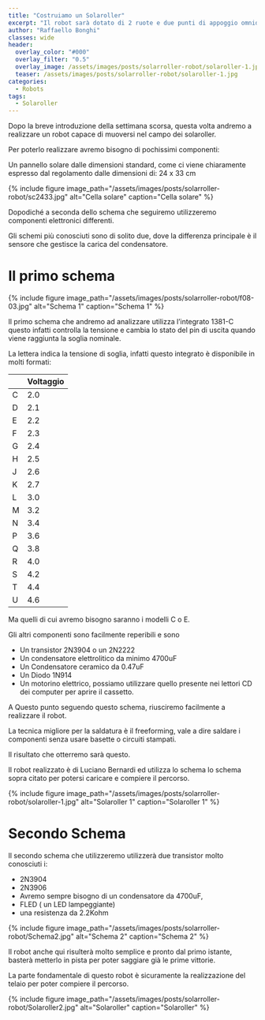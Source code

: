```yaml
---
title: "Costruiamo un Solaroller"
excerpt: "Il robot sarà dotato di 2 ruote e due punti di appoggio omnidirezionali, di un microprocessore PIC 16F876"
author: "Raffaello Bonghi"
classes: wide
header:
  overlay_color: "#000"
  overlay_filter: "0.5"
  overlay_image: /assets/images/posts/solarroller-robot/solaroller-1.jpg
  teaser: /assets/images/posts/solarroller-robot/solaroller-1.jpg
categories:
  - Robots
tags:
  - Solaroller
---
```


Dopo la breve introduzione della settimana scorsa, questa volta andremo a realizzare un robot capace di muoversi nel campo dei solaroller.

Per poterlo realizzare avremo bisogno di pochissimi componenti:

Un pannello solare dalle dimensioni standard, come ci viene chiaramente espresso dal regolamento dalle dimensioni di: 24 x 33 cm

{% include figure image_path="/assets/images/posts/solarroller-robot/sc2433.jpg" alt="Cella solare" caption="Cella solare" %}

Dopodiché a seconda dello schema che seguiremo utilizzeremo componenti elettronici differenti.

Gli schemi più conosciuti sono di solito due, dove la differenza principale è il sensore che gestisce la carica del condensatore.

# Il primo schema

{% include figure image_path="/assets/images/posts/solarroller-robot/f08-03.jpg" alt="Schema 1" caption="Schema 1" %}

Il primo schema che andremo ad analizzare utilizza l’integrato 1381-C questo infatti controlla la tensione e cambia lo stato del pin di uscita quando viene raggiunta la soglia nominale.

La lettera indica la tensione di soglia, infatti questo integrato è disponibile in molti formati:

|    | Voltaggio |
|----|-----------|
| C | 2.0 |
| D | 2.1 |
| E | 2.2 |
| F | 2.3 |
| G | 2.4 |
| H | 2.5 |
| J | 2.6 |
| K | 2.7 |
| L | 3.0 |
| M | 3.2 |
| N | 3.4 |
| P | 3.6 |
| Q | 3.8 |
| R | 4.0 |
| S | 4.2 |
| T | 4.4 |
| U | 4.6 |

Ma quelli di cui avremo bisogno saranno i modelli C o E.

Gli altri componenti sono facilmente reperibili e sono

* Un transistor 2N3904 o un 2N2222
* Un condensatore elettrolitico da minimo 4700uF
* Un Condensatore ceramico da 0.47uF
* Un Diodo 1N914
* Un motorino elettrico, possiamo utilizzare quello presente nei lettori CD dei computer per aprire il cassetto.

A Questo punto seguendo questo schema, riusciremo facilmente a realizzare il robot.

La tecnica migliore per la saldatura è il freeforming, vale a dire saldare i componenti senza usare basette o circuiti stampati.

Il risultato che otterremo sarà questo.

Il robot realizzato è di Luciano Bernardi ed utilizza lo schema lo schema sopra citato per potersi caricare e compiere il percorso.

{% include figure image_path="/assets/images/posts/solarroller-robot/solaroller-1.jpg" alt="Solaroller 1" caption="Solaroller 1" %}

# Secondo Schema

Il secondo schema che utilizzeremo utilizzerà due transistor molto conosciuti i:

* 2N3904
* 2N3906
* Avremo sempre bisogno di un condensatore da 4700uF,
* FLED ( un LED lampeggiante)
* una resistenza da 2.2Kohm

{% include figure image_path="/assets/images/posts/solarroller-robot/Schema2.jpg" alt="Schema 2" caption="Schema 2" %}

Il robot anche qui risulterà molto semplice e pronto dal primo istante, basterà metterlo in pista per poter saggiare già le prime vittorie.

La parte fondamentale di questo robot è sicuramente la realizzazione del telaio per poter compiere il percorso.

{% include figure image_path="/assets/images/posts/solarroller-robot/Solaroller2.jpg" alt="Solaroller" caption="Solaroller" %}